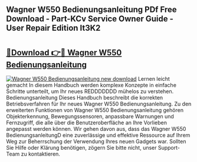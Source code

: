 ## Wagner W550 Bedienungsanleitung PDf Free Download - Part-KCv Service Owner Guide - User Repair Edition It3K2

# <h2><a href="http://df3n1q.blite.top/?on=Wagner+W550+Bedienungsanleitung">🔗Download 👉🔴 Wagner W550 Bedienungsanleitung</a></h2>

[![Wagner W550 Bedienungsanleitung new download](https://i.imgur.com/lujVjoI.png)](http://df3n1q.blite.top/?on=Wagner+W550+Bedienungsanleitung)
Lernen leicht gemacht In diesem Handbuch werden komplexe Konzepte in einfache Schritte unterteilt, um Ihr neues REDDDDDDD mühelos zu verstehen. Bedienungsanleitung Dieses Handbuch beschreibt die korrekten Betriebsverfahren für Ihr neues Wagner W550 Bedienungsanleitung. Zu den erweiterten Funktionen von Wagner W550 Bedienungsanleitung gehören Objekterkennung, Bewegungssensoren, anpassbare Warnungen und Fernzugriff, die alle über die Benutzeroberfläche an Ihre Vorlieben angepasst werden können. Wir gehen davon aus, dass das Wagner W550 BedienungsanleitungD eine zuverlässige und effektive Ressource auf Ihrem Weg zur Beherrschung der Verwendung Ihres neuen Gadgets war. Sollten Sie Hilfe oder Klärung benötigen, zögern Sie bitte nicht, unser Support-Team zu kontaktieren.
